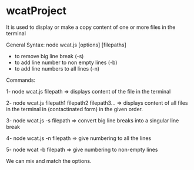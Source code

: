 # wcatProject
It is used to display or make a copy content of one or more files in the terminal

General Syntax: node wcat.js [options] [filepaths] 

- to remove big line break (-s) 
- to add line number to non empty lines (-b) 
- to add line numbers to all lines (-n)

Commands:

1- node wcat.js filepath => displays content of the file in the terminal 

2- node wcat.js filepath1 filepath2 filepath3... => displays content of all files in the terminal in (contactinated form) in the given order. 

3- node wcat.js -s filepath => convert big line breaks into a singular line break

4- node wcat.js -n filepath => give numbering to all the lines

5- node wcat -b filepath => give numbering to non-empty lines

We can mix and match the options.

